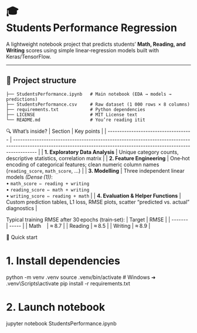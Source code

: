 # 🎓 Students Performance Regression

A lightweight notebook project that predicts students’ **Math, Reading, and Writing** scores using simple linear‑regression models built with Keras/TensorFlow.

---

## 📁 Project structure

```text
├── StudentsPerformance.ipynb   # Main notebook (EDA → models → predictions)
├── StudentsPerformance.csv     # Raw dataset (1 000 rows × 8 columns)
├── requirements.txt            # Python dependencies
├── LICENSE                     # MIT License text
└── README.md                   # You’re reading itit

```

🔍 What’s inside?
| Section                              | Key points                                                                                                                                                             |
| ------------------------------------ | ---------------------------------------------------------------------------------------------------------------------------------------------------------------------- |
| **1. Exploratory Data Analysis**     | Unique category counts, descriptive statistics, correlation matrix                                                                                                     |
| **2. Feature Engineering**           | One‑hot encoding of categorical features; clean numeric column names (`reading_score`, `math_score`, …)                                                                |
| **3. Modelling**                     | Three independent linear models *(Dense (1))*: <br> • `math_score ⇐ reading + writing` <br> • `reading_score ⇐ math + writing` <br> • `writing_score ⇐ reading + math` |
| **4. Evaluation & Helper Functions** | Custom prediction tables, L1 loss, RMSE plots, scatter “predicted vs. actual” diagnostics                                                                              |

Typical training RMSE after 30 epochs (train‑set):
| Target  | RMSE  |
| ------- | ----- |
| Math    | ≈ 8.7 |
| Reading | ≈ 8.5 |
| Writing | ≈ 8.9 |

🚀 Quick start
# 1. Install dependencies
python -m venv .venv
source .venv/bin/activate            # Windows ➜ .venv\Scripts\activate
pip install -r requirements.txt

# 2. Launch notebook
jupyter notebook StudentsPerformance.ipynb
